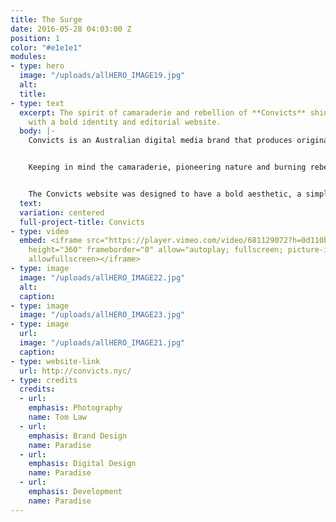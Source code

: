 ```yaml
---
title: The Surge
date: 2016-05-28 04:03:00 Z
position: 1
color: "#e1e1e1"
modules:
- type: hero
  image: "/uploads/allHERO_IMAGE19.jpg"
  alt: 
  title: 
- type: text
  excerpt: The spirit of camaraderie and rebellion of **Convicts** shines through
    with a bold identity and editorial website.
  body: |-
    Convicts is an Australian digital media brand that produces original and branded multimedia content including video and events. Born out of the merger of two successful business ventures — media company Billabout, and Nolita boutique B_Space— that feature Australian brands and personalities, Convicts is breaking ground by exploring the relationship between digital content and the event or shop experience. Convicts reached out to Paradise to define their new brand, and to create a functional, beautiful editorial website.


    Keeping in mind the camaraderie, pioneering nature and burning rebellion of the Convict, we created a clean logo mark inspired by the "Pheon" or "Broad Arrow", seen on convict clothing in the early colonial Australia as issued by the British Government. We paired the mark with a bold and modular visual vernacular in a sleek black and white color palette.


    The Convicts website was designed to have a bold aesthetic, a simple and intuitive content strategy and UI/UX and moments of excitement and experimentation. Our main focus was on the Convicts page and Convicts Map. The Convicts pages house a video, interview and content. We created a custom video player, that, scroll, becomes sticky, so that users could listen to the video while skimming through content below. This allowed for a rich viewing experience. For the convicts map, we created a custom city-guide for each featured Convict with a Google Maps integration.
  text: 
  variation: centered
  full-project-title: Convicts
- type: video
  embed: <iframe src="https://player.vimeo.com/video/681129072?h=0d110b0325" width="640"
    height="360" frameborder="0" allow="autoplay; fullscreen; picture-in-picture"
    allowfullscreen></iframe>
- type: image
  image: "/uploads/allHERO_IMAGE22.jpg"
  alt: 
  caption: 
- type: image
  image: "/uploads/allHERO_IMAGE23.jpg"
- type: image
  url: 
  image: "/uploads/allHERO_IMAGE21.jpg"
  caption: 
- type: website-link
  url: http://convicts.nyc/
- type: credits
  credits:
  - url: 
    emphasis: Photography
    name: Tom Law
  - url: 
    emphasis: Brand Design
    name: Paradise
  - url: 
    emphasis: Digital Design
    name: Paradise
  - url: 
    emphasis: Development
    name: Paradise
---
```


